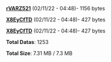 [**rVARZ521**](/data/rVARZ521.txt) (02/11/22 - 04:48)- 1156 bytes

[**X8EyCfTD**](/data/X8EyCfTD.txt) (02/11/22 - 04:48)- 427 bytes

[**X8EyCfTD**](/data/X8EyCfTD.txt) (02/11/22 - 04:48)- 427 bytes

**Total Datas**: 1253

**Total Size**: 7.31 MB / 7.3 MB